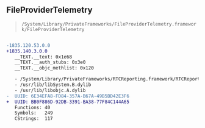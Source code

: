 ## FileProviderTelemetry

> `/System/Library/PrivateFrameworks/FileProviderTelemetry.framework/FileProviderTelemetry`

```diff

-1835.120.53.0.0
+1835.140.3.0.0
   __TEXT.__text: 0x1e68
   __TEXT.__auth_stubs: 0x3e0
   __TEXT.__objc_methlist: 0x120

   - /System/Library/PrivateFrameworks/RTCReporting.framework/RTCReporting
   - /usr/lib/libSystem.B.dylib
   - /usr/lib/libobjc.A.dylib
-  UUID: 6E34EFA8-FD84-357A-B67A-49B5BD42E3F6
+  UUID: BB0F886D-92DB-3391-BA38-77F84C144A65
   Functions: 40
   Symbols:   249
   CStrings:  117

```
